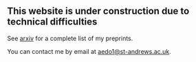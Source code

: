 ## This website is under construction due to technical difficulties

See [arxiv](http://arxiv.org/a/deorellana_a_1) for a complete list of my preprints.

You can contact me by email at [aedo1@st-andrews.ac.uk](mailto:aedo1@st-andrews.ac.uk).

